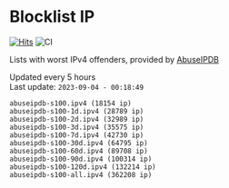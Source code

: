 # Blocklist IP

[![Hits](https://hits.seeyoufarm.com/api/count/incr/badge.svg?url=https%3A%2F%2Fgithub.com%2Fborestad%2Fblocklist-ip%2F&count_bg=%2379C83D&title_bg=%23555555&icon=&icon_color=%23E7E7E7&title=hits&edge_flat=false)](https://hits.seeyoufarm.com)  ![CI](https://img.shields.io/github/workflow/status/borestad/blocklist-ip/CI?style=flat-square)

Lists with worst IPv4 offenders, provided by [AbuseIPDB](https://www.abuseipdb.com/)

<!-- FOOTER-PLACEHOLDER -->
Updated every 5 hours<br>
Last update: `2023-09-04 - 00:18:49`
```
abuseipdb-s100.ipv4 (18154 ip)
abuseipdb-s100-1d.ipv4 (28789 ip)
abuseipdb-s100-2d.ipv4 (32989 ip)
abuseipdb-s100-3d.ipv4 (35575 ip)
abuseipdb-s100-7d.ipv4 (42730 ip)
abuseipdb-s100-30d.ipv4 (64795 ip)
abuseipdb-s100-60d.ipv4 (89708 ip)
abuseipdb-s100-90d.ipv4 (100314 ip)
abuseipdb-s100-120d.ipv4 (132214 ip)
abuseipdb-s100-all.ipv4 (362208 ip)
```
